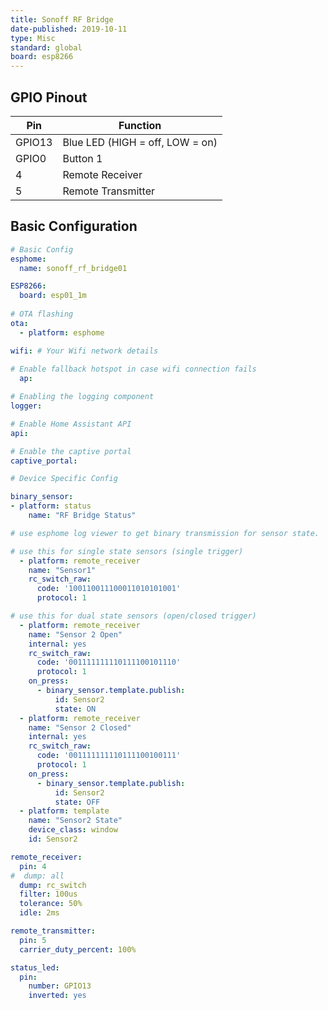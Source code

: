 ```yaml
---
title: Sonoff RF Bridge
date-published: 2019-10-11
type: Misc
standard: global
board: esp8266
---
```


## GPIO Pinout

| Pin    | Function                        |
| ------ | ------------------------------- |
| GPIO13 | Blue LED (HIGH = off, LOW = on) |
| GPIO0  | Button 1                        |
| 4      | Remote Receiver                 |
| 5      | Remote Transmitter              |

## Basic Configuration

```yaml
# Basic Config
esphome:
  name: sonoff_rf_bridge01

ESP8266:
  board: esp01_1m
    
# OTA flashing
ota:
  - platform: esphome

wifi: # Your Wifi network details
  
# Enable fallback hotspot in case wifi connection fails  
  ap:

# Enabling the logging component
logger:

# Enable Home Assistant API
api:

# Enable the captive portal
captive_portal:

# Device Specific Config

binary_sensor:
- platform: status
    name: "RF Bridge Status"

# use esphome log viewer to get binary transmission for sensor state.  Below are examples when using either single state or dual state sensors.

# use this for single state sensors (single trigger)
  - platform: remote_receiver
    name: "Sensor1"
    rc_switch_raw:
      code: '100110011100011010101001'
      protocol: 1

# use this for dual state sensors (open/closed trigger)
  - platform: remote_receiver
    name: "Sensor 2 Open"
    internal: yes
    rc_switch_raw:
      code: '001111111110111100101110'
      protocol: 1
    on_press:
      - binary_sensor.template.publish:
          id: Sensor2
          state: ON
  - platform: remote_receiver
    name: "Sensor 2 Closed"
    internal: yes
    rc_switch_raw:
      code: '001111111110111100100111'
      protocol: 1
    on_press:
      - binary_sensor.template.publish:
          id: Sensor2
          state: OFF
  - platform: template
    name: "Sensor2 State"
    device_class: window
    id: Sensor2

remote_receiver:
  pin: 4
#  dump: all
  dump: rc_switch
  filter: 100us
  tolerance: 50%
  idle: 2ms

remote_transmitter:
  pin: 5
  carrier_duty_percent: 100%

status_led:
  pin:
    number: GPIO13
    inverted: yes
```
